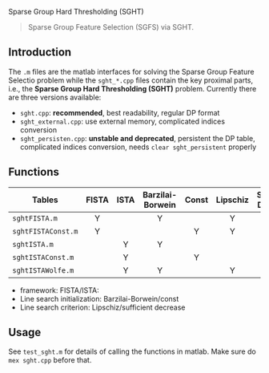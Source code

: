 Sparse Group Hard Thresholding (SGHT)

> Sparse Group Feature Selection (SGFS) via SGHT.


## Introduction
The `.m` files are the matlab interfaces for solving the Sparse Group Feature Selectio problem while the `sght_*.cpp` files contain the key proximal parts, i.e., the **Sparse Group Hard Thresholding (SGHT)** problem. Currently there are three versions available:

 - `sght.cpp`: **recommended**, best readability, regular DP format
 - `sght_external.cpp`: use external memory, complicated indices conversion
 - `sght_persisten.cpp`: **unstable and deprecated**, persistent the DP table, complicated indices conversion, needs `clear sght_persistent` properly

## Functions

| Tables              | FISTA           | ISTA  | Barzilai-Borwein | Const | Lipschiz | Sufficient Decrease|
| --------------------|:---------------:|:-----:|:----------------:|:-----:|:--------:|:------------------:|
| `sghtFISTA.m`       | Y               |       |Y                 |       |Y         |                    |
| `sghtFISTAConst.m`  | Y               |       |                  |Y      |Y         |                    |
| `sghtISTA.m`        |                 |Y      |Y                 |       |          |Y                   |   
| `sghtISTAConst.m`   |                 |Y      |                  |Y      |          |Y                   |
| `sghtISTAWolfe.m`   |                 |Y      |Y                 |       |Y         |                    |   


 - framework: FISTA/ISTA:
 - Line search initialization: Barzilai-Borwein/const
 - Line search criterion: Lipschiz/sufficient decrease

## Usage

See `test_sght.m` for details of calling the functions in matlab. Make sure do `mex sght.cpp` before that.
